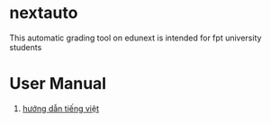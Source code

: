 # nextauto

This automatic grading tool on edunext is intended for fpt university students

# User Manual

1. [hướng dẫn tiếng việt](https://github.com/khengyun/nextauto/tree/main/readme_vn#readme)






